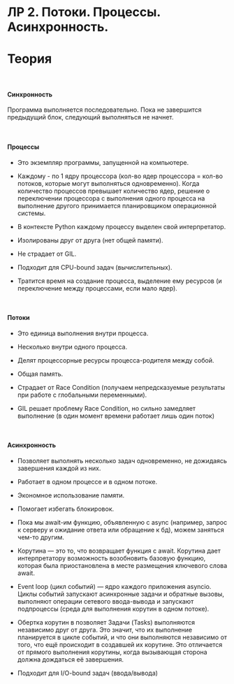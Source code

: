 # ЛР 2. Потоки. Процессы. Асинхронность.
# Теория

<br>

#### Синхронность
Программа выполняется последовательно. Пока не завершится предыдущий блок, следующий выполняться не начнет.

<br>

#### Процессы

- Это экземпляр программы, запущенной на компьютере.

- Каждому - по 1 ядру процессора (кол-во ядер процессора = кол-во потоков, которые могут выполняться одновременно). Когда количество процессов превышает количество ядер, решение о переключении процессора с выполнения одного процесса на выполнение другого принимается планировщиком операционной системы.

- В контексте Python каждому процессу выделен свой интерпретатор.

- Изолированы друг от друга (нет общей памяти).

- Не страдает от GIL.

- Подходит для CPU-bound задач (вычислительных).

- Тратится время на создание процесса, выделение ему ресурсов (и переключение между процессами, если мало ядер).

<br>

#### Потоки

- Это единица выполнения внутри процесса.

- Несколько внутри одного процесса.

- Делят процессорные ресурсы процесса-родителя между собой.

- Общая память.

- Страдает от Race Condition (получаем непредсказуемые результаты при работе с глобальными переменными).

- GIL решает проблему Race Condition, но сильно замедляет выполнение (в один момент времени работает лишь один поток)



<br>

#### Асинхронность

- Позволяет выполнять несколько задач одновременно, не дожидаясь завершения каждой из них.

- Работает в одном процессе и в одном потоке.

- Экономное использование памяти.

- Помогает избегать блокировок.

- Пока мы await-им функцию, объявленную с async (например, запрос к серверу и ожидание ответа или обращение к бд), можем заняться чем-то другим.

- Корутина — это то, что возвращает функция с await. Корутина дает интерпретатору возможность возобновить базовую функцию, которая была приостановлена в месте размещения ключевого слова await.

- Event loop (цикл событий) — ядро каждого приложения asyncio. Циклы событий запускают асинхронные задачи и обратные вызовы, выполняют операции сетевого ввода-вывода и запускают подпроцессы (среда для выполнения корутин в одном потоке). 

- Обертка корутин в  позволяет Задачи (Tasks) выполняются независимо друг от друга. Это значит, что их выполнение планируется в цикле событий, и что они выполняются независимо от того, что ещё происходит в создавшей их корутине. Это отличается от прямого выполнения корутины, когда вызывающая сторона должна дождаться её завершения.

- Подходит для I/O-bound задач (ввода/вывода)
